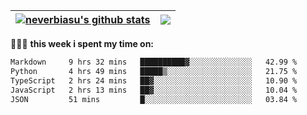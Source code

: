 | <a href="https://github.com/neverbiasu"><img align="center" src="https://github-readme-stats.vercel.app/api?username=neverbiasu&theme=dracula&show_icons=true&hide_border=true&count_private=true" alt="neverbiasu's github stats" /></a> | <a href="https://github.com/neverbiasu"><img align="center" src="https://github-readme-stats.vercel.app/api/top-langs/?username=neverbiasu&theme=dracula&show_icons=true&hide_border=true&layout=compact" /></a> |
| ------------- | ------------- |

👨🏾‍💻 **this week i spent my time on:**
<!--START_SECTION:waka-->

```txt
Markdown     9 hrs 32 mins   ██████████▓░░░░░░░░░░░░░░   42.99 %
Python       4 hrs 49 mins   █████▒░░░░░░░░░░░░░░░░░░░   21.75 %
TypeScript   2 hrs 24 mins   ██▓░░░░░░░░░░░░░░░░░░░░░░   10.90 %
JavaScript   2 hrs 13 mins   ██▓░░░░░░░░░░░░░░░░░░░░░░   10.04 %
JSON         51 mins         █░░░░░░░░░░░░░░░░░░░░░░░░   03.84 %
```

<!--END_SECTION:waka-->
